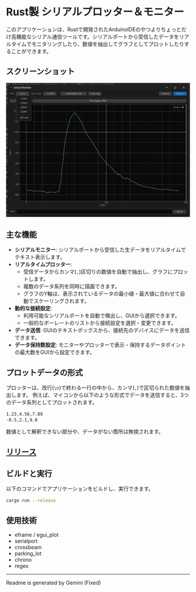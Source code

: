# Rust製 シリアルプロッター＆モニター

このアプリケーションは、Rustで開発されたArduinoIDEのやつよりちょっとだけ高機能なシリアル通信ツールです。シリアルポートから受信したデータをリアルタイムでモニタリングしたり、数値を抽出してグラフとしてプロットしたりすることができます。

## スクリーンショット

![alt text](docs/image.png)

## 主な機能

- **シリアルモニター**: シリアルポートから受信した生データをリアルタイムでテキスト表示します。
- **リアルタイムプロッター**:
  - 受信データからカンマ(`,`)区切りの数値を自動で抽出し、グラフにプロットします。
  - 複数のデータ系列を同時に描画できます。
  - グラフのY軸は、表示されているデータの最小値・最大値に合わせて自動でスケーリングされます。
- **動的な接続設定**:
  - 利用可能なシリアルポートを自動で検出し、GUIから選択できます。
  - 一般的なボーレートのリストから接続設定を選択・変更できます。
- **データ送信**: GUIのテキストボックスから、接続先のデバイスにデータを送信できます。
- **データ保持数設定**: モニターやプロッターで表示・保持するデータポイントの最大数をGUIから設定できます。

## プロットデータの形式

プロッターは、改行(`\n`)で終わる一行の中から、カンマ(`,`)で区切られた数値を抽出します。
例えば、マイコンから以下のような形式でデータを送信すると、3つのデータ系列としてプロットされます。

```
1.23,4.56,7.89
-0.5,2.1,9.0
```

数値として解釈できない部分や、データがない箇所は無視されます。

## [リリース](https://github.com/helgev-traP/serial-plotter/releases)

## ビルドと実行

以下のコマンドでアプリケーションをビルドし、実行できます。

```bash
cargo run --release
```

## 使用技術

- eframe / egui_plot
- serialport
- crossbeam
- parking_lot
- chrono
- regex

---

Readme is generated by Gemini (Fixed)

